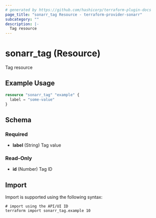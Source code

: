 ```yaml
---
# generated by https://github.com/hashicorp/terraform-plugin-docs
page_title: "sonarr_tag Resource - terraform-provider-sonarr"
subcategory: ""
description: |-
  Tag resource
---
```


# sonarr_tag (Resource)

Tag resource

## Example Usage

```terraform
resource "sonarr_tag" "example" {
  label = "some-value"
}
```

<!-- schema generated by tfplugindocs -->
## Schema

### Required

- **label** (String) Tag value

### Read-Only

- **id** (Number) Tag ID

## Import

Import is supported using the following syntax:

```shell
# import using the API/UI ID
terraform import sonarr_tag.example 10
```
